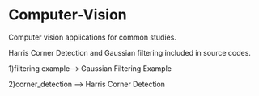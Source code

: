 # Computer-Vision
Computer vision applications for common studies.

Harris Corner Detection and Gaussian filtering included in source codes.

1)filtering example--> Gaussian Filtering Example

2)corner_detection --> Harris Corner Detection 

